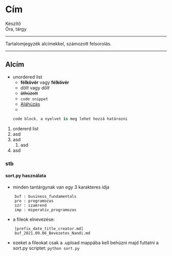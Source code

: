 # Cím<br>

Készítő<br>
Óra, tárgy

---

Tartalomjegyzék alcímekkel, számozott felsorolás.

---

## Alcím

- unordered list
  - **félkövér** vagy **félkövér**
  - _dölt_ vagy _dölt_
  - ~~áthúzott~~
  - `code snippet`
  - <ins>Aláhúzás</ins>
  -
  ```cs
  code block, a nyelvet is meg lehet hozzá határozni
  ```

1.  ordererd list
2.  asd
3.  asd
    1. asd
4.  asd

### stb

#### sort.py használata

- minden tantárgynak van egy 3 karakteres idja

```
    buf : business_fundamentals
    pro : programozas
    szr : szamrend
    imp : miperativ_programozas
```

- a fileok elnevezése:

```
    [prefix_date_title_creator.md]
    buf_2021.09.06_Bevezetes_Nandi.md
```

- ezeket a fileokat csak a .upload mappába kell behúzni majd futtatni a sort.py scriptet: `python sort.py`
